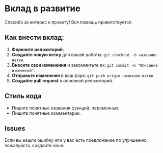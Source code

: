 # Вклад в развитие

Спасибо за интерес к проекту!  Вся помощь приветствуется.

## Как внести вклад:

1. **Форкните репозиторий.**
2. **Создайте новую ветку** для вашей работы: `git checkout -b название-ветки`.
3. **Внесите свои изменения** и закоммитьте их: `git commit -m "Описание изменений"`.
4. **Отправьте изменения** в ваш форк: `git push origin название-ветки`.
5. **Создайте pull request** в основной репозиторий.

## Стиль кода

* Пишите понятные названия функций, переменных.
* Пишите понятные комментарии.

## Issues

Если вы нашли ошибку или у вас есть предложение по улучшению, пожалуйста, создайте issue.
